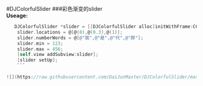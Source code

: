 #DJColorfulSlider
###彩色渐变的slider  
**Useage:**  
```objective-c
   DJColorfulSlider *slider = [[DJColorfulSlider alloc]initWithFrame:CGRectMake(30, 400, 300, 70)];
    slider.locations = @[@(0),@(0.3),@(1)];
    slider.numberWords = @[@"我",@"是",@"代",@"胖"];
    slider.min = 123;
    slider.max = 456;
    [self.view addSubview:slider];
    [slider setUp];
    ```
    
![](https://raw.githubusercontent.com/DaiJunMaster/DJColorfulSlider/master/QQ20161021-1.png)

